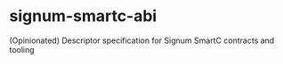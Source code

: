 # signum-smartc-abi

(Opinionated) Descriptor specification for Signum SmartC contracts and tooling
